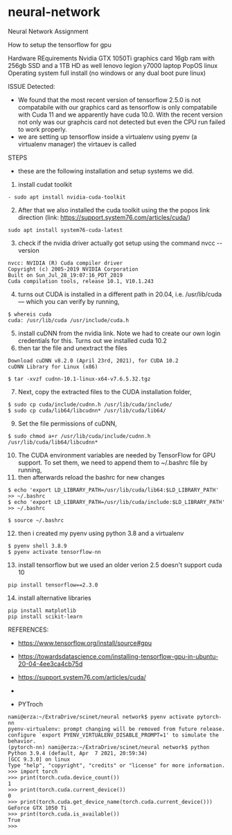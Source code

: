 # neural-network
Neural Network Assignment

How to setup the tensorflow for gpu

Hardware REquirements 
Nvidia GTX 1050Ti graphics card
16gb ram with 256gb SSD and a 1TB HD as well
lenovo legion y7000 laptop
PopOS linux Operating system full install (no windows or any dual boot pure linux)

ISSUE Detected: 
- We found that the most recent version of tensorflow 2.5.0 is not compatabile with our graphics card as tensorflow is only compatabile with Cuda 11 and we apparently have cuda 10.0. With the recent version not only was our graphcis card not detected but even the CPU run failed to work properly. 
- we are setting up tensorflow inside a virtualenv using pyenv (a virtualenv manager) the virtauev is called 

STEPS 
- these are the following installation and setup systems we did.

1. install cudat toolkit 
 ```
- sudo apt install nvidia-cuda-toolkit
```
2. After that we also installed the cuda toolkit using the the popos link direction (link: https://support.system76.com/articles/cuda/)
```
sudo apt install system76-cuda-latest
```
3. check if the nvidia driver actually got setup using the command nvcc --version 
```$ nvcc --version
nvcc: NVIDIA (R) Cuda compiler driver
Copyright (c) 2005-2019 NVIDIA Corporation
Built on Sun_Jul_28_19:07:16_PDT_2019
Cuda compilation tools, release 10.1, V10.1.243
```
4. turns out CUDA is installed in a different path in 20.04, i.e. /usr/lib/cuda — which you can verify by running,
```
$ whereis cuda
cuda: /usr/lib/cuda /usr/include/cuda.h
```
5. install cuDNN from the nvidia link. Note we had to create our own login credentials for this. Turns out we installed cuda 10.2
6. then tar the file and unextract the files 
```
Download cuDNN v8.2.0 (April 23rd, 2021), for CUDA 10.2
cuDNN Library for Linux (x86)

$ tar -xvzf cudnn-10.1-linux-x64-v7.6.5.32.tgz
```
7. Next, copy the extracted files to the CUDA installation folder,
```
$ sudo cp cuda/include/cudnn.h /usr/lib/cuda/include/
$ sudo cp cuda/lib64/libcudnn* /usr/lib/cuda/lib64/
```
9. Set the file permissions of cuDNN,
```
$ sudo chmod a+r /usr/lib/cuda/include/cudnn.h /usr/lib/cuda/lib64/libcudnn*
```
10. The CUDA environment variables are needed by TensorFlow for GPU support. To set them, we need to append them to ~/.bashrc file by running,
11. then afterwards reload the bashrc for new changes
```
$ echo 'export LD_LIBRARY_PATH=/usr/lib/cuda/lib64:$LD_LIBRARY_PATH' >> ~/.bashrc
$ echo 'export LD_LIBRARY_PATH=/usr/lib/cuda/include:$LD_LIBRARY_PATH' >> ~/.bashrc

$ source ~/.bashrc
```
12. then i created my pyenv using python 3.8 and a virtualenv 
```
$ pyenv shell 3.8.9
$ pyenv activate tensorflow-nn
```
13. install tensorflow but we used an older verion 2.5 doesn't support cuda 10
```
pip install tensorflow==2.3.0
```
14. install alternative libraries
```
pip install matplotlib
pip install scikit-learn
```




REFERENCES:
- https://www.tensorflow.org/install/source#gpu
- https://towardsdatascience.com/installing-tensorflow-gpu-in-ubuntu-20-04-4ee3ca4cb75d
- https://support.system76.com/articles/cuda/
- 


- PYTroch 
```
nami@erza:~/ExtraDrive/scinet/neural network$ pyenv activate pytorch-nn 
pyenv-virtualenv: prompt changing will be removed from future release. configure `export PYENV_VIRTUALENV_DISABLE_PROMPT=1' to simulate the behavior.
(pytorch-nn) nami@erza:~/ExtraDrive/scinet/neural network$ python
Python 3.9.4 (default, Apr  7 2021, 20:59:34) 
[GCC 9.3.0] on linux
Type "help", "copyright", "credits" or "license" for more information.
>>> import torch
>>> print(torch.cuda.device_count())
1
>>> print(torch.cuda.current_device())
0
>>> print(torch.cuda.get_device_name(torch.cuda.current_device()))
GeForce GTX 1050 Ti
>>> print(torch.cuda.is_available())
True
>>> 

```
